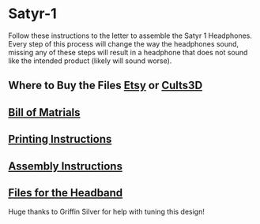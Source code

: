 # Satyr-1
Follow these instructions to the letter to assemble the Satyr 1 Headphones. Every step of this process will change the way the headphones sound, missing any of these steps will result in a headphone that does not sound like the intended product (likely will sound worse).
## Where to Buy the Files [Etsy](https://www.etsy.com/listing/1514795781/satyr-1-3d-printable-headphone-files) or [Cults3D](https://cults3d.com/en/3d-model/gadget/satyr-1-headphones)

## [Bill of Matrials](https://github.com/CapraAudio/Satyr-1/blob/main/Bill-of-Materials.md)

## [Printing Instructions](https://github.com/CapraAudio/Satyr-1/blob/main/Printing-Instructions.md)

## [Assembly Instructions](https://github.com/CapraAudio/Satyr-1/blob/main/Assembly-Instructions.md)

## [Files for the Headband](https://www.printables.com/model/429232-capra-headband-v2)
Huge thanks to Griffin Silver for help with tuning this design!
